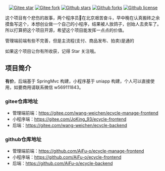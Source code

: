 <div align="center">

[![Gitee star](https://gitee.com/mindskip/xzs-mysql/badge/star.svg?theme=gitee)](https://gitee.com/wang-weichen/ecycle-backend)
[![Gitee fork](https://gitee.com/mindskip/xzs-mysql/badge/fork.svg?theme=gitee)](https://gitee.com/wang-weichen/ecycle-backend)
[![Github stars](https://img.shields.io/github/stars/mindskip/xzs-mysql?logo=github)](https://github.com/AiFu-o/ecycle-backend)
[![Github forks](https://img.shields.io/github/forks/mindskip/xzs-mysql?logo=github)](https://github.com/AiFu-o/ecycle-backend)
[![Github license](https://img.shields.io/badge/license-AGPL-yellow)](https://gitee.com/wang-weichen/ecycle-backend/blob/master/LICENSE)

</div>
这个项目有个悲伤的故事，两个程序员🐶在北京艰苦奋斗，早中晚在认真搬砖之余摸鱼写这个，本想创业做一个自己的小程序，结果被人放鸽子，创始人去卖车了。所以打算把这个项目开源，希望这个项目能发挥一点点的价值。

管理端前端有些不完善，但是主流程(支付、商品发布、拍卖)是通的

如果这个项目让你有所收获，记得 Star 关注哦。

## 项目简介
**有价**，后端基于 SpringMvc 构建，小程序基于 uniapp 构建，个人可以直接使用，如要商用请联系微信 w569111843。

### gitee仓库地址
* 管理端前端：https://gitee.com/wang-weichen/ecycle-manage-frontend
* 小程序端：https://gitee.com/JoKing_93/ecycle-frontend
* 后端：https://gitee.com/wang-weichen/ecycle-backend

### github仓库地址
* 管理端前端：https://github.com/AiFu-o/ecycle-manage-frontend
* 小程序端：https://github.com/AiFu-o/ecycle-frontend
* 后端：https://github.com/AiFu-o/ecycle-backend